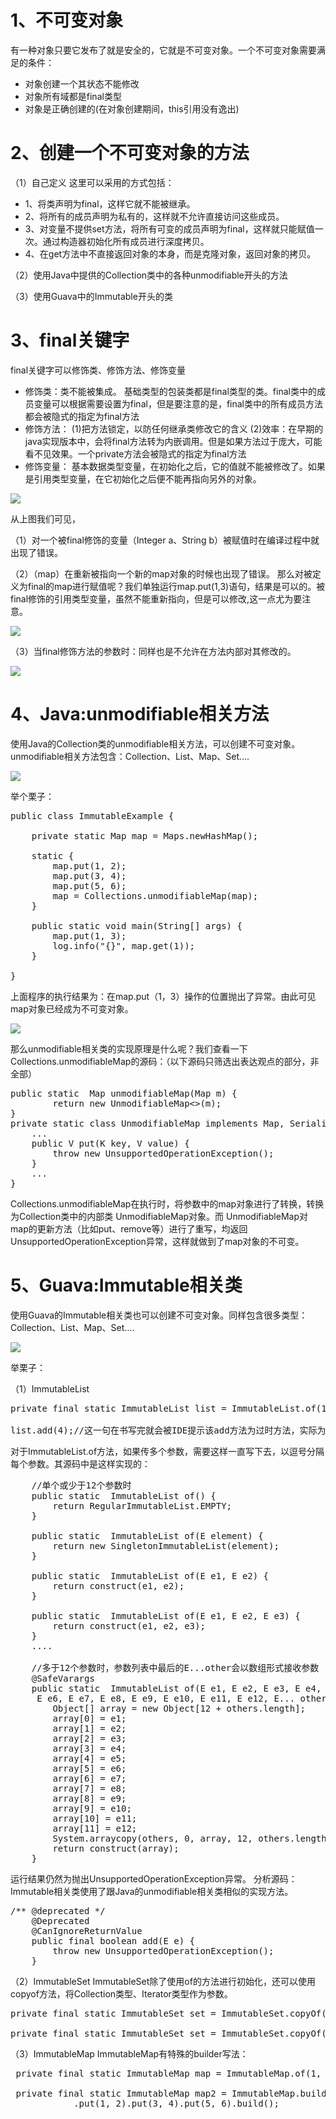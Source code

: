 # 1、不可变对象
有一种对象只要它发布了就是安全的，它就是不可变对象。一个不可变对象需要满足的条件：

- 对象创建一个其状态不能修改
- 对象所有域都是final类型
- 对象是正确创建的(在对象创建期间，this引用没有逸出)

# 2、创建一个不可变对象的方法
（1）自己定义 
这里可以采用的方式包括：
 
- 1、将类声明为final，这样它就不能被继承。 
- 2、将所有的成员声明为私有的，这样就不允许直接访问这些成员。 
- 3、对变量不提供set方法，将所有可变的成员声明为final，这样就只能赋值一次。通过构造器初始化所有成员进行深度拷贝。 
- 4、在get方法中不直接返回对象的本身，而是克隆对象，返回对象的拷贝。

（2）使用Java中提供的Collection类中的各种unmodifiable开头的方法
 
（3）使用Guava中的Immutable开头的类

# 3、final关键字
final关键字可以修饰类、修饰方法、修饰变量

- 修饰类：类不能被集成。 
基础类型的包装类都是final类型的类。final类中的成员变量可以根据需要设置为final，但是要注意的是，final类中的所有成员方法都会被隐式的指定为final方法
- 修饰方法： 
(1)把方法锁定，以防任何继承类修改它的含义 
(2)效率：在早期的java实现版本中，会将final方法转为内嵌调用。但是如果方法过于庞大，可能看不见效果。一个private方法会被隐式的指定为final方法
- 修饰变量： 
基本数据类型变量，在初始化之后，它的值就不能被修改了。如果是引用类型变量，在它初始化之后便不能再指向另外的对象。 

![](https://img-blog.csdn.net/20180411153701945?watermark/2/text/aHR0cHM6Ly9ibG9nLmNzZG4ubmV0L2plc29uam9rZQ==/font/5a6L5L2T/fontsize/400/fill/I0JBQkFCMA==/dissolve/70)

从上图我们可见， 

（1）对一个被final修饰的变量（Integer a、String b）被赋值时在编译过程中就出现了错误。
 
（2）（map）在重新被指向一个新的map对象的时候也出现了错误。 
那么对被定义为final的map进行赋值呢？我们单独运行map.put(1,3)语句，结果是可以的。被final修饰的引用类型变量，虽然不能重新指向，但是可以修改,这一点尤为要注意。

![](https://img-blog.csdn.net/2018041115395523?watermark/2/text/aHR0cHM6Ly9ibG9nLmNzZG4ubmV0L2plc29uam9rZQ==/font/5a6L5L2T/fontsize/400/fill/I0JBQkFCMA==/dissolve/70)

（3）当final修饰方法的参数时：同样也是不允许在方法内部对其修改的。

![](https://img-blog.csdn.net/20180411154323558?watermark/2/text/aHR0cHM6Ly9ibG9nLmNzZG4ubmV0L2plc29uam9rZQ==/font/5a6L5L2T/fontsize/400/fill/I0JBQkFCMA==/dissolve/70)

# 4、Java:unmodifiable相关方法
使用Java的Collection类的unmodifiable相关方法，可以创建不可变对象。unmodifiable相关方法包含：Collection、List、Map、Set…. 

![](https://img-blog.csdn.net/20180411162003137?watermark/2/text/aHR0cHM6Ly9ibG9nLmNzZG4ubmV0L2plc29uam9rZQ==/font/5a6L5L2T/fontsize/400/fill/I0JBQkFCMA==/dissolve/70)

举个栗子：

<pre>
public class ImmutableExample {

    private static Map<Integer, Integer> map = Maps.newHashMap();

    static {
        map.put(1, 2);
        map.put(3, 4);
        map.put(5, 6);
        map = Collections.unmodifiableMap(map);
    }

    public static void main(String[] args) {
        map.put(1, 3);
        log.info("{}", map.get(1));
    }

}
</pre>

上面程序的执行结果为：在map.put（1，3）操作的位置抛出了异常。由此可见map对象已经成为不可变对象。 

![](https://img-blog.csdn.net/20180411162457565?watermark/2/text/aHR0cHM6Ly9ibG9nLmNzZG4ubmV0L2plc29uam9rZQ==/font/5a6L5L2T/fontsize/400/fill/I0JBQkFCMA==/dissolve/70)

那么unmodifiable相关类的实现原理是什么呢？我们查看一下Collections.unmodifiableMap的源码：（以下源码只筛选出表达观点的部分，非全部）

<pre>
public static <K,V> Map<K,V> unmodifiableMap(Map<? extends K, ? extends V> m) {
        return new UnmodifiableMap<>(m);
}
private static class UnmodifiableMap<K,V> implements Map<K,V>, Serializable {
    ...
    public V put(K key, V value) {
        throw new UnsupportedOperationException();
    }
    ...
}
</pre>

Collections.unmodifiableMap在执行时，将参数中的map对象进行了转换，转换为Collection类中的内部类 UnmodifiableMap对象。而 UnmodifiableMap对map的更新方法（比如put、remove等）进行了重写，均返回UnsupportedOperationException异常，这样就做到了map对象的不可变。

# 5、Guava:Immutable相关类
使用Guava的Immutable相关类也可以创建不可变对象。同样包含很多类型：Collection、List、Map、Set…. 

![](https://img-blog.csdn.net/20180411165721456?watermark/2/text/aHR0cHM6Ly9ibG9nLmNzZG4ubmV0L2plc29uam9rZQ==/font/5a6L5L2T/fontsize/400/fill/I0JBQkFCMA==/dissolve/70)

举栗子：
 
（1）ImmutableList

<pre>
private final static ImmutableList<Integer> list = ImmutableList.of(1, 2, 3);

list.add(4);//这一句在书写完就会被IDE提示该add方法为过时方法，实际为不可用方法
</pre>

对于ImmutableList.of方法，如果传多个参数，需要这样一直写下去，以逗号分隔每个参数。其源码中是这样实现的：

<pre>
    //单个或少于12个参数时
    public static <E> ImmutableList<E> of() {
        return RegularImmutableList.EMPTY;
    }

    public static <E> ImmutableList<E> of(E element) {
        return new SingletonImmutableList(element);
    }

    public static <E> ImmutableList<E> of(E e1, E e2) {
        return construct(e1, e2);
    }

    public static <E> ImmutableList<E> of(E e1, E e2, E e3) {
        return construct(e1, e2, e3);
    }
    ....

    //多于12个参数时，参数列表中最后的E...other会以数组形式接收参数
    @SafeVarargs
    public static <E> ImmutableList<E> of(E e1, E e2, E e3, E e4, E e5,
     E e6, E e7, E e8, E e9, E e10, E e11, E e12, E... others) {
        Object[] array = new Object[12 + others.length];
        array[0] = e1;
        array[1] = e2;
        array[2] = e3;
        array[3] = e4;
        array[4] = e5;
        array[5] = e6;
        array[6] = e7;
        array[7] = e8;
        array[8] = e9;
        array[9] = e10;
        array[10] = e11;
        array[11] = e12;
        System.arraycopy(others, 0, array, 12, others.length);
        return construct(array);
    }
</pre>

运行结果仍然为抛出UnsupportedOperationException异常。 
分析源码：Immutable相关类使用了跟Java的unmodifiable相关类相似的实现方法。

<pre>
/** @deprecated */
    @Deprecated
    @CanIgnoreReturnValue
    public final boolean add(E e) {
        throw new UnsupportedOperationException();
    }
</pre>

（2）ImmutableSet 
ImmutableSet除了使用of的方法进行初始化，还可以使用copyof方法，将Collection类型、Iterator类型作为参数。

<pre>
private final static ImmutableSet set = ImmutableSet.copyOf(list);

private final static ImmutableSet set = ImmutableSet.copyOf(list.iterator());
</pre>

（3）ImmutableMap 
ImmutableMap有特殊的builder写法：

<pre>
 private final static ImmutableMap<Integer, Integer> map = ImmutableMap.of(1, 2, 3, 4);

 private final static ImmutableMap<Integer, Integer> map2 = ImmutableMap.<Integer, Integer>builder()
            .put(1, 2).put(3, 4).put(5, 6).build();
</pre>
